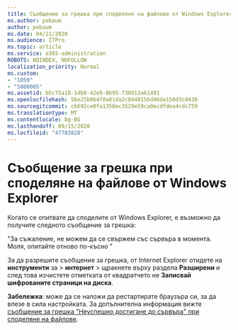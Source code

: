```yaml
---
title: Съобщение за грешка при споделяне на файлове от Windows Explorer
ms.author: pebaum
author: pebaum
ms.date: 04/21/2020
ms.audience: ITPro
ms.topic: article
ms.service: o365-administration
ROBOTS: NOINDEX, NOFOLLOW
localization_priority: Normal
ms.custom:
- "1059"
- "5800005"
ms.assetid: b5c75a18-1db8-42e9-8b95-730913a61491
ms.openlocfilehash: 56e25b064f0a81da2c8440156d46da150d3c0436
ms.sourcegitcommit: c6692ce0fa1358ec3529e59ca0ecdfdea4cdc759
ms.translationtype: MT
ms.contentlocale: bg-BG
ms.lasthandoff: 09/15/2020
ms.locfileid: "47783828"
---
```

# <a name="error-message-when-sharing-files-from-windows-explorer"></a>Съобщение за грешка при споделяне на файлове от Windows Explorer

Когато се опитвате да споделите от Windows Explorer, е възможно да получите следното съобщение за грешка:
  
"За съжаление, не можем да се свържем със сървъра в момента. Моля, опитайте отново по-късно "
  
За да разрешите съобщение за грешка, от Internet Explorer отидете на **инструменти** за \> **интернет** \> щракнете върху раздела **Разширени** и след това изчистете отметката от квадратчето не **Записвай шифрованите страници на диска**.
  
 **Забележка**: може да се наложи да рестартирате браузъра си, за да влезе в сила настройката. За допълнителна информация вижте [съобщение за грешка "Неуспешно достигане до сървъра" при споделяне на файлове](https://go.microsoft.com/fwlink/?linkid=2022914).
  